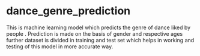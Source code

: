 # dance_genre_prediction

This is machine learning model which predicts the genre of dance liked by people . Prediction is made on the basis of gender and respective ages further dataset is divided in training and test set which helps in working and testing of this model in more accurate way. 
